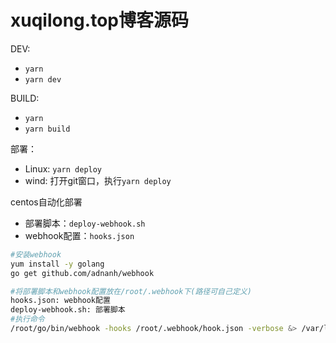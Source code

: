 # xuqilong.top博客源码

DEV:
- `yarn`
- `yarn dev`

BUILD:
- `yarn`
- `yarn build`

部署：
- Linux: `yarn deploy`
- wind: 打开git窗口，执行`yarn deploy`

centos自动化部署

- 部署脚本：`deploy-webhook.sh`
- webhook配置：`hooks.json`

```bash
#安装webhook
yum install -y golang
go get github.com/adnanh/webhook

#将部署脚本和webhook配置放在/root/.webhook下(路径可自己定义)
hooks.json: webhook配置
deploy-webhook.sh: 部署脚本
#执行命令
/root/go/bin/webhook -hooks /root/.webhook/hook.json -verbose &> /var/log/webhook.log &
```

